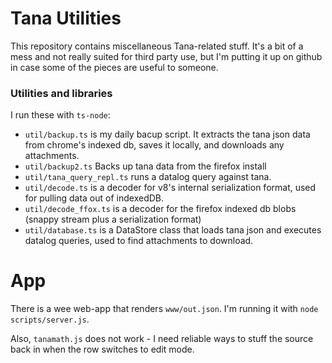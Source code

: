 
# Tana Utilities

This repository contains miscellaneous Tana-related stuff.  It's a bit of a mess and not really suited for third party use, but I'm putting it up on github in case some of the pieces are useful to someone.

### Utilities and libraries 

I run these with `ts-node`:

- `util/backup.ts` is my daily bacup script. It extracts the tana json data from chrome's indexed db, saves it locally, and downloads any attachments.
- `util/backup2.ts` Backs up tana data from the firefox install
- `util/tana_query_repl.ts` runs a datalog query against tana.
- `util/decode.ts` is a decoder for v8's internal serialization format, used for pulling data out of indexedDB.
- `util/decode_ffox.ts` is a decoder for the firefox indexed db blobs (snappy stream plus a serialization format)
- `util/database.ts` is a DataStore class that loads tana json and executes datalog queries, used to find attachments to download.

# App

There is a wee web-app that renders `www/out.json`. I'm running it with `node scripts/server.js`.


Also, `tanamath.js` does not work - I need reliable ways to stuff the source back in when the row switches to edit mode.
